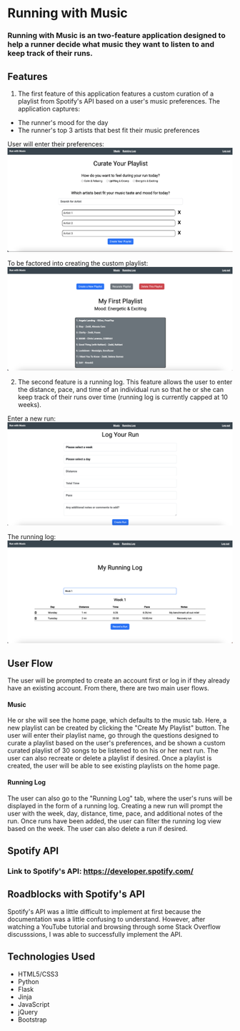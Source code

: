 # Running with Music

### Running with Music is an two-feature application designed to help a runner decide what music they want to listen to and keep track of their runs. 

## Features
1. The first feature of this application features a custom curation of a playlist from Spotify's API based on a user's music preferences. The application captures:
- The runner's mood for the day
- The runner's top 3 artists that best fit their music preferences

User will enter their preferences:
![alt text](/readme-images/prompts.png)

To be factored into creating the custom playlist:
![alt text](/readme-images/playlist.png)

2. The second feature is a running log. This feature allows the user to enter the distance, pace, and time of an individual run so that he or she can keep track of their runs over time (running log is currently capped at 10 weeks).

Enter a new run:
![alt text](/readme-images/new-run.png)

The running log:
![alt text](/readme-images/running-log.png)

## User Flow
The user will be prompted to create an account first or log in if they already have an existing account. From there, there are two main user flows.

#### Music
He or she will see the home page, which defaults to the music tab. Here, a new playlist can be created by clicking the "Create My Playlist" button. The user will enter their playlist name, go through the questions designed to curate a playlist based on the user's preferences, and be shown a custom curated playlist of 30 songs to be listened to on his or her next run. The user can also recreate or delete a playlist if desired. Once a playlist is created, the user will be able to see existing playlists on the home page. 

#### Running Log
The user can also go to the "Running Log" tab, where the user's runs will be displayed in the form of a running log. Creating a new run will prompt the user with the week, day, distance, time, pace, and additional notes of the run. Once runs have been added, the user can filter the running log view based on the week. The user can also delete a run if desired.

## Spotify API
### Link to Spotify's API: https://developer.spotify.com/

## Roadblocks with Spotify's API
Spotify's API was a little difficult to implement at first because the documentation was a little confusing to understand. However, after watching a YouTube tutorial and browsing through some Stack Overflow discusssions, I was able to successfully implement the API.

## Technologies Used
- HTML5/CSS3
- Python
- Flask
- Jinja
- JavaScript
- jQuery
- Bootstrap